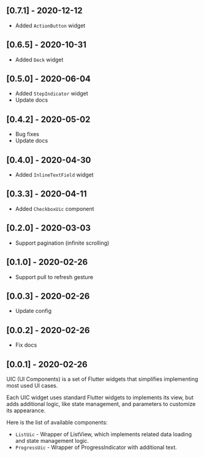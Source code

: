 ## [0.7.1] - 2020-12-12

- Added `ActionButton` widget

## [0.6.5] - 2020-10-31

- Added `Deck` widget

## [0.5.0] - 2020-06-04

- Added `StepIndicator` widget
- Update docs

## [0.4.2] - 2020-05-02

- Bug fixes
- Update docs

## [0.4.0] - 2020-04-30

- Added `InlineTextField` widget

## [0.3.3] - 2020-04-11

- Added `CheckboxUic` component

## [0.2.0] - 2020-03-03

- Support pagination (infinite scrolling)

## [0.1.0] - 2020-02-26

- Support pull to refresh gesture

## [0.0.3] - 2020-02-26

- Update config

## [0.0.2] - 2020-02-26

- Fix docs

## [0.0.1] - 2020-02-26

UIC (UI Components) is a set of Flutter widgets that simplifies implementing most used UI cases.

Each UIC widget uses standard Flutter widgets to implements its view, but adds additional logic, like state management, and parameters to customize its appearance.

Here is the list of available components:
- `ListUic` - Wrapper of ListView, which implements related data loading and state management logic.
- `ProgressUic` - Wrapper of ProgressIndicator with additional text.

